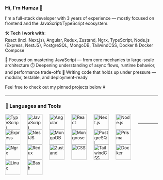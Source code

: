 ### Hi, I'm Hamza 👋

I'm a full-stack developer with 3 years of experience — mostly focused on frontend and the JavaScript/TypeScript ecosystem.

🛠 **Tech I work with:**  
React (incl. Next.js), Angular, Redux, Zustand, Ngrx, TypeScript, Node.js (Express, NestJS), PostgreSQL, MongoDB, TailwindCSS, Docker & Docker Compose

🧠 Focused on mastering JavaScript — from core mechanics to large-scale architecture
⏱️ Deepening understanding of async flows, runtime behavior, and performance trade-offs
🧩 Writing code that holds up under pressure — modular, testable, and deployment-ready

Feel free to check out my pinned projects below ⬇️

---

### 🧰 Languages and Tools

<img align="left" alt="TypeScript" width="50px" style="padding-right:20px;" 
     src="https://cdn.jsdelivr.net/gh/devicons/devicon@latest/icons/typescript/typescript-original.svg" />
<img align="left" alt="JavaScript" width="50px" style="padding-right:20px;" 
     src="https://cdn.jsdelivr.net/gh/devicons/devicon@latest/icons/javascript/javascript-original.svg" />
<img align="left" alt="Angular" width="50px" style="padding-right:20px;" 
     src="https://cdn.jsdelivr.net/gh/devicons/devicon@latest/icons/angular/angular-original.svg" />
<img align="left" alt="React" width="50px" style="padding-right:20px;" 
     src="https://cdn.jsdelivr.net/gh/devicons/devicon@latest/icons/react/react-original.svg" />
<img align="left" alt="Next.js" width="50px" style="padding-right:20px;" 
     src="https://cdn.jsdelivr.net/gh/devicons/devicon@latest/icons/nextjs/nextjs-original.svg" />
<img align="left" alt="Node.js" width="50px" style="padding-right:20px;" 
     src="https://cdn.jsdelivr.net/gh/devicons/devicon@latest/icons/nodejs/nodejs-original.svg" />
<img align="left" alt="Express" width="50px" style="padding-right:20px;" 
     src="https://cdn.jsdelivr.net/gh/devicons/devicon@latest/icons/express/express-original.svg" />
<img align="left" alt="NestJS" width="50px" style="padding-right:20px;" 
     src="https://cdn.jsdelivr.net/gh/devicons/devicon@latest/icons/nestjs/nestjs-original.svg" />
<img align="left" alt="MongoDB" width="50px" style="padding-right:20px;" 
     src="https://cdn.jsdelivr.net/gh/devicons/devicon@latest/icons/mongodb/mongodb-original.svg" />
<img align="left" alt="Mongoose" width="50px" style="padding-right:20px;" 
     src="https://cdn.jsdelivr.net/gh/devicons/devicon@latest/icons/mongoose/mongoose-original.svg" />
<img align="left" alt="PostgreSQL" width="50px" style="padding-right:20px;" 
     src="https://cdn.jsdelivr.net/gh/devicons/devicon@latest/icons/postgresql/postgresql-original.svg" />
<img align="left" alt="Prisma" width="50px" style="padding-right:20px;" 
     src="https://cdn.jsdelivr.net/gh/devicons/devicon@latest/icons/prisma/prisma-original.svg" />
<img align="left" alt="Ngrx" width="50px" style="padding-right:20px;" 
     src="https://cdn.jsdelivr.net/gh/devicons/devicon@latest/icons/ngrx/ngrx-original.svg" />
<img align="left" alt="Redux" width="50px" style="padding-right:20px;" 
     src="https://cdn.jsdelivr.net/gh/devicons/devicon@latest/icons/redux/redux-original.svg" />
<img align="left" alt="Zustand" width="50px" style="padding-right:20px;" 
     src="https://cdn.jsdelivr.net/gh/devicons/devicon@latest/icons/zustand/zustand-original.svg" />
<img align="left" alt="CSS" width="50px" style="padding-right:20px;" 
     src="https://cdn.jsdelivr.net/gh/devicons/devicon@latest/icons/css3/css3-original-wordmark.svg" />
<img align="left" alt="TailwindCSS" width="50px" style="padding-right:20px;" 
     src="https://cdn.jsdelivr.net/gh/devicons/devicon@latest/icons/tailwindcss/tailwindcss-original.svg" />
<img align="left" alt="Docker" width="50px" style="padding-right:20px;" 
     src="https://cdn.jsdelivr.net/gh/devicons/devicon@latest/icons/docker/docker-original.svg" />
<img align="left" alt="Linux" width="50px" style="padding-right:20px;" 
     src="https://cdn.jsdelivr.net/gh/devicons/devicon@latest/icons/linux/linux-original.svg" />
<img align="left" alt="Bash" width="50px" style="padding-right:20px;" 
     src="https://cdn.jsdelivr.net/gh/devicons/devicon@latest/icons/bash/bash-original.svg" />

<br />


---

